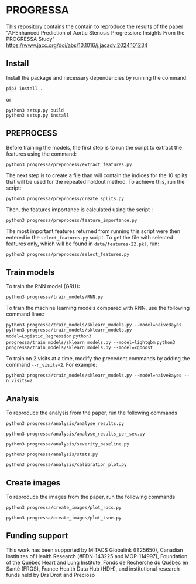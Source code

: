 # PROGRESSA

This repository contains the contain to reproduce the results of the paper 
"AI-Enhanced Prediction of Aortic Stenosis Progression: Insights From the PROGRESSA Study"
https://www.jacc.org/doi/abs/10.1016/j.jacadv.2024.101234

## Install

Install the package and necessary dependencies by running the 
command: 

`pip3 install .` 

or

`python3 setup.py build` <br/>
`python3 setup.py install`

## PREPROCESS

Before training the models, the first step is to run the script to extract the features using the command:

`python3 progressa/preprocess/extract_features.py`

The next step is to create a file than will contain the indices for 
the 10 splits that will be used for the repeated holdout method. To achieve this,
run the script:

`python3 progressa/preprocess/create_splits.py`

Then, the features importance is calculated using the script :

`python3 progressa/preprocess/feature_importance.py`

The most important features returned from running this script were then entered in 
the `select_features.py` script. To get the file with selected features only, which 
will be found in `data/features-22.pkl`, run:

`python3 progressa/preprocess/select_features.py`

## Train models

To train the RNN model (GRU):

`python3 progressa/train_models/RNN.py`

To train the machine learning models compared with RNN, use the following command lines:

`python3 progressa/train_models/sklearn_models.py --model=naiveBayes`
`python3 progressa/train_models/sklearn_models.py --model=Logistic_Regression`
`python3 progressa/train_models/sklearn_models.py --model=lightgbm`
`python3 progressa/train_models/sklearn_models.py --model=xgboost`

To train on 2 visits at a time, modify the precedent commands by adding the command `--n_visits=2`.
For example:

`python3 progressa/train_models/sklearn_models.py --model=naiveBayes --n_visits=2`

## Analysis

To reproduce the analysis from the paper, run the following commands

`python3 progressa/analysis/analyse_results.py`

`python3 progressa/analysis/analyse_results_per_sex.py`

`python3 progressa/analysis/severity_baseline.py`

`python3 progressa/analysis/stats.py`

`python3 progressa/analysis/calibration_plot.py`


## Create images

To reproduce the images from the paper, run the following commands

`python3 progressa/create_images/plot_rocs.py`

`python3 progressa/create_images/plot_tsne.py`

## Funding support 

This work has been supported by MITACS Globalink (IT25650), Canadian Institutes of Health Research (#FDN-143225 and MOP-114997), Foundation of the Québec Heart and Lung Institute, Fonds de Recherche du Québec en Santé (FRQS), France Health Data Hub (HDH), and institutional research funds held by Drs Droit and Precioso

